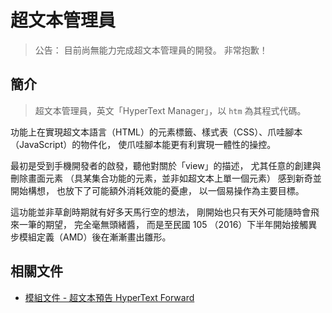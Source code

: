 超文本管理員
=======


> 公告： 目前尚無能力完成超文本管理員的開發。 非常抱歉！



## 簡介


> 超文本管理員，英文「HyperText Manager」，以 `htm` 為其程式代碼。


功能上在實現超文本語言（HTML）的元素標籤、樣式表（CSS）、爪哇腳本（JavaScript）的物件化，
使爪哇腳本能更有利實現一體性的操控。


最初是受到手機開發者的啟發，聽他對關於「view」的描述，
尤其任意的創建與刪除畫面元素
（具某集合功能的元素，並非如超文本上單一個元素）
感到新奇並開始構想，
也放下了可能額外消耗效能的憂慮， 以一個易操作為主要目標。


這功能並非草創時期就有好多天馬行空的想法，
剛開始也只有天外可能隨時會飛來一筆的期望，
完全毫無頭緒醬，
而是至民國 105 （2016）下半年開始接觸異步模組定義（AMD）後在漸漸畫出雛形。



## 相關文件


* <a href="/mmrepo/jsdoc/htf" target="_blank">模組文件 - 超文本預告 HyperText Forward</a>

